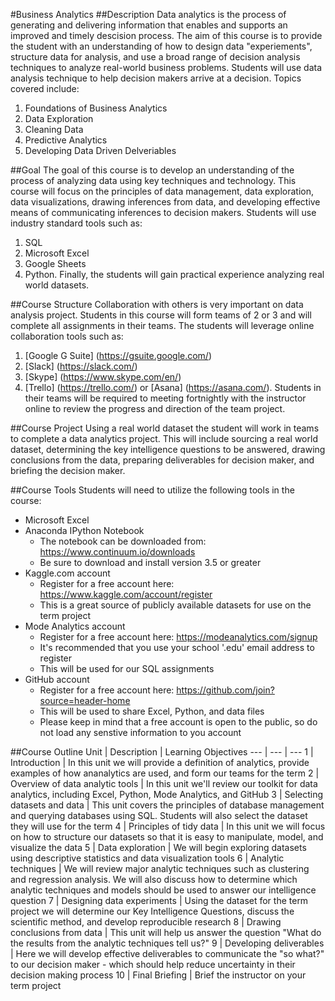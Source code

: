 #Business Analytics
##Description
Data analytics is the process of generating and delivering information that enables and supports an improved and timely descision process. The aim of this course is to provide the student with an understanding of how to design data "experiements", structure data for analysis, and use a broad range of decision analysis techniques to analyze real-world business problems. Students will use data analysis technique to help decision makers arrive at a decision. Topics covered include:
1. Foundations of Business Analytics
2. Data Exploration
3. Cleaning Data
4. Predictive Analytics
5. Developing Data Driven Delveriables

##Goal
The goal of this course is to develop an understanding of the process of analyzing data using key techniques and technology. This course will focus on the principles of data management, data exploration, data visualizations, drawing inferences from data, and developing effective means of communicating inferences to decision makers. Students will use industry standard tools such as:
1. SQL
2. Microsoft Excel
3. Google Sheets
4. Python.
Finally, the students will gain practical experience analyzing real world datasets.

##Course Structure
Collaboration with others is very important on data analysis project. Students in this course will form teams of 2 or 3 and will complete all assignments in their teams. The students will leverage online collaboration tools such as:
1. [Google G Suite] (https://gsuite.google.com/)
2. [Slack] (https://slack.com/)
3. [Skype] (https://www.skype.com/en/)
4. [Trello] (https://trello.com/) or [Asana] (https://asana.com/).
Students in their teams will be required to meeting fortnightly with the instructor online to review the progress and direction of the team project.

##Course Project
Using a real world dataset the student will work in teams to complete a data analytics project. This will include sourcing a real world dataset, determining the key intelligence questions to be answered, drawing conclusions from the data, preparing deliverables for decision maker, and briefing the decision maker.

##Course Tools
Students will need to utilize the following tools in the course:
* Microsoft Excel
* Anaconda IPython Notebook
  * The notebook can be downloaded from: <https://www.continuum.io/downloads>
  * Be sure to download and install version 3.5 or greater
* Kaggle.com account
  * Register for a free account here: <https://www.kaggle.com/account/register>
  * This is a great source of publicly available datasets for use on the term project
* Mode Analytics account
  * Register for a free account here: <https://modeanalytics.com/signup>
  * It's recommended that you use your school '.edu' email address to register
  * This will be used for our SQL assignments
* GitHub account
  * Register for a free account here: <https://github.com/join?source=header-home>
  * This will be used to share Excel, Python, and data files
  * Please keep in mind that a free account is open to the public, so do not load any senstive information to you account

##Course Outline
Unit | Description | Learning Objectives
--- | --- | ---
 1 | Introduction | In this unit we will provide a definition of analytics, provide examples of how ananalytics are used, and form our teams for the term
 2 | Overview of data analytic tools | In this unit we'll review our toolkit for data analytics, including Excel, Python, Mode Analytics, and GitHub
 3 | Selecting datasets and data | This unit covers the principles of database management and querying databases using SQL. Students will also select the dataset they will use for the term
 4 | Principles of tidy data | In this unit we will focus on how to structure our datasets so that it is easy to manipulate, model, and visualize the data
 5 | Data exploration | We will begin exploring datasets using descriptive statistics and data visualization tools
 6 | Analytic techniques | We will review major analytic techniques such as clustering and regression analysis. We will also discuss how to determine which analytic techniques and models should be used to answer our intelligence question
 7 | Designing data experiments | Using the dataset for the term project we will determine our Key Intelligence Questions, discuss the scientific method, and develop reproducible research
 8 | Drawing conclusions from data | This unit will help us answer the question "What do the results from the analytic techniques tell us?"
 9 | Developing deliverables | Here we will develop effective deliverables to communicate the "so what?" to our decision maker - which should help reduce uncertainty in their decision making process
 10 | Final Briefing | Brief the instructor on your term project  
